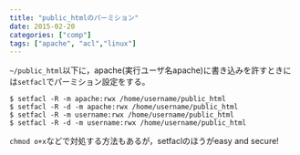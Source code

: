 ```yaml
---
title: "public_htmlのパーミション"
date: 2015-02-20
categories: ["comp"]
tags: ["apache", "acl","linux"]
---
```


`~/public_html`以下に，apache(実行ユーザ名apache)に書き込みを許すときには`setfacl`でパーミション設定をする。
~~~
$ setfacl -R -m apache:rwx /home/username/public_html
$ setfacl -R -d -m apache:rwx /home/username/public_html
$ setfacl -R -m username:rwx /home/username/public_html
$ setfacl -R -d -m username:rwx /home/username/public_html
~~~
`chmod o+x`などで対処する方法もあるが，setfaclのほうがeasy and secure!
